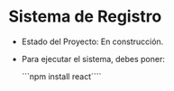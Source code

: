 <h1> Sistema de Registro</h1>

- Estado del Proyecto: En construcción.

- Para ejecutar el sistema, debes poner:

  ```npm install react````
